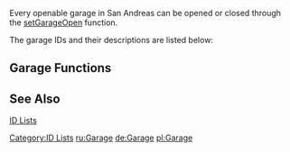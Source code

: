 Every openable garage in San Andreas can be opened or closed through the [setGarageOpen](/docs/setGarageOpen.md "wikilink") function.

The garage IDs and their descriptions are listed below:

Garage Functions
----------------

See Also
--------

[ID Lists](/docs/id.md "wikilink")

[Category:ID Lists](/docs/Category:ID_Lists.md "wikilink") [ru:Garage](/ru:Garage.md "wikilink") [de:Garage](/de:Garage.md "wikilink") [pl:Garage](/pl:Garage.md "wikilink")
